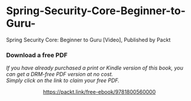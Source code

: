 # Spring-Security-Core-Beginner-to-Guru-
Spring Security Core: Beginner to Guru [Video], Published by Packt
### Download a free PDF

 <i>If you have already purchased a print or Kindle version of this book, you can get a DRM-free PDF version at no cost.<br>Simply click on the link to claim your free PDF.</i>
<p align="center"> <a href="https://packt.link/free-ebook/9781800560000">https://packt.link/free-ebook/9781800560000 </a> </p>
